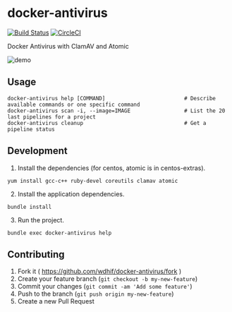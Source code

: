 # docker-antivirus
[![Build Status](https://travis-ci.org/wdhif/docker-antivirus.svg?branch=master)](https://travis-ci.org/wdhif/docker-antivirus) [![CircleCI](https://circleci.com/gh/wdhif/docker-antivirus.svg?style=shield)](https://circleci.com/gh/wdhif/docker-antivirus)

Docker Antivirus with ClamAV and Atomic

![demo](https://cloud.githubusercontent.com/assets/5231539/26585609/e8079b36-454c-11e7-833d-621ef29d7bee.png)

## Usage

```
docker-antivirus help [COMMAND]                         # Describe available commands or one specific command
docker-antivirus scan -i, --image=IMAGE                 # List the 20 last pipelines for a project
docker-antivirus cleanup                                # Get a pipeline status
```

## Development

1. Install the dependencies (for centos, atomic is in centos-extras).
```
yum install gcc-c++ ruby-devel coreutils clamav atomic
```

2. Install the application dependencies.
```
bundle install
```

3. Run the project.
```
bundle exec docker-antivirus help
```

## Contributing

1. Fork it ( https://github.com/wdhif/docker-antivirus/fork )
2. Create your feature branch (`git checkout -b my-new-feature`)
3. Commit your changes (`git commit -am 'Add some feature'`)
4. Push to the branch (`git push origin my-new-feature`)
5. Create a new Pull Request
